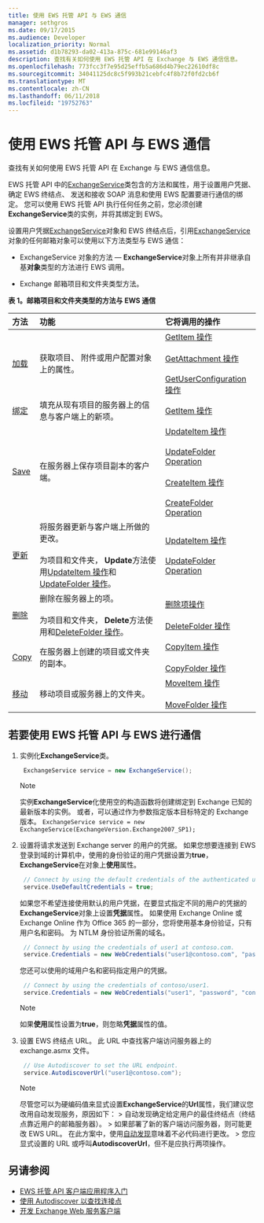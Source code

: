 ```yaml
---
title: 使用 EWS 托管 API 与 EWS 通信
manager: sethgros
ms.date: 09/17/2015
ms.audience: Developer
localization_priority: Normal
ms.assetid: d1b78293-da02-413a-875c-681e99146af3
description: 查找有关如何使用 EWS 托管 API 在 Exchange 与 EWS 通信信息。
ms.openlocfilehash: 773fcc3f7e95d25effb5a686d4b79ec22610df8c
ms.sourcegitcommit: 34041125dc8c5f993b21cebfc4f8b72f0fd2cb6f
ms.translationtype: MT
ms.contentlocale: zh-CN
ms.lasthandoff: 06/11/2018
ms.locfileid: "19752763"
---
```

# <a name="communicate-with-ews-by-using-the-ews-managed-api"></a>使用 EWS 托管 API 与 EWS 通信

查找有关如何使用 EWS 托管 API 在 Exchange 与 EWS 通信信息。
  
EWS 托管 API 中的[ExchangeService](http://msdn.microsoft.com/en-us/library/microsoft.exchange.webservices.data.exchangeservice%28v=exchg.80%29.aspx)类包含的方法和属性，用于设置用户凭据、 确定 EWS 终结点、 发送和接收 SOAP 消息和使用 EWS 配置要进行通信的绑定。 您可以使用 EWS 托管 API 执行任何任务之前，您必须创建**ExchangeService**类的实例，并将其绑定到 EWS。 
  
设置用户凭据[ExchangeService](https://msdn.microsoft.com/library/Microsoft.Exchange.WebServices.Data.ExchangeService.aspx)对象和 EWS 终结点后，引用[ExchangeService](https://msdn.microsoft.com/library/Microsoft.Exchange.WebServices.Data.ExchangeService.aspx)对象的任何邮箱对象可以使用以下方法类型与 EWS 通信： 
  
- ExchangeService 对象的方法 — **ExchangeService**对象上所有并非继承自基**对象**类型的方法进行 EWS 调用。 
    
- Exchange 邮箱项目和文件夹类型方法。
    
**表 1。邮箱项目和文件夹类型的方法与 EWS 通信**

|方法|功能|它将调用的操作|
|:-----|:-----|:-----|
|[加载](http://msdn.microsoft.com/en-us/library/microsoft.exchange.webservices.data.item.load%28v=exchg.80%29.aspx) <br/> |获取项目、 附件或用户配置对象上的属性。  <br/> |[GetItem 操作](http://msdn.microsoft.com/library/e3590b8b-c2a7-4dad-a014-6360197b68e4%28Office.15%29.aspx) <br/><br/> [GetAttachment 操作](http://msdn.microsoft.com/library/24d10a15-b942-415e-9024-a6375708f326%28Office.15%29.aspx) <br/><br/> [GetUserConfiguration 操作](http://msdn.microsoft.com/library/71d50e3c-92bd-435f-8118-b28bb85f8138%28Office.15%29.aspx) <br/> |
|[绑定](http://msdn.microsoft.com/en-us/library/microsoft.exchange.webservices.data.item.bind%28v=exchg.80%29.aspx) <br/> |填充从现有项目的服务器上的信息与客户端上的新项。  <br/> |[GetItem 操作](http://msdn.microsoft.com/library/e3590b8b-c2a7-4dad-a014-6360197b68e4%28Office.15%29.aspx) <br/> |
|[Save](http://msdn.microsoft.com/en-us/library/microsoft.exchange.webservices.data.item.save%28v=exchg.80%29.aspx) <br/> |在服务器上保存项目副本的客户端。  <br/> |[UpdateItem 操作](http://msdn.microsoft.com/library/5d027523-e0bc-4da2-b60b-0cb9fc1fdfe4%28Office.15%29.aspx) <br/><br/> [UpdateFolder Operation](http://msdn.microsoft.com/library/3494c996-b834-4813-b1ca-d99642d8b4e7%28Office.15%29.aspx) <br/><br/>[CreateItem 操作](http://msdn.microsoft.com/library/78a52120-f1d0-4ed7-8748-436e554f75b6%28Office.15%29.aspx) <br/><br/>[CreateFolder Operation](http://msdn.microsoft.com/library/6f6c334c-b190-4e55-8f0a-38f2a018d1b3%28Office.15%29.aspx) <br/> |
|[更新](http://msdn.microsoft.com/en-us/library/microsoft.exchange.webservices.data.item.update%28v=exchg.80%29.aspx) <br/> |将服务器更新与客户端上所做的更改。<br/><br/>为项目和文件夹， **Update**方法使用[UpdateItem 操作](http://msdn.microsoft.com/library/5d027523-e0bc-4da2-b60b-0cb9fc1fdfe4%28Office.15%29.aspx)和[UpdateFolder 操作](http://msdn.microsoft.com/library/3494c996-b834-4813-b1ca-d99642d8b4e7%28Office.15%29.aspx)。  <br/> |[UpdateItem 操作](http://msdn.microsoft.com/library/5d027523-e0bc-4da2-b60b-0cb9fc1fdfe4%28Office.15%29.aspx) <br/><br/>[UpdateFolder Operation](http://msdn.microsoft.com/library/3494c996-b834-4813-b1ca-d99642d8b4e7%28Office.15%29.aspx) <br/> |
|[删除](http://msdn.microsoft.com/en-us/library/microsoft.exchange.webservices.data.item.delete%28v=exchg.80%29.aspx) <br/> |删除在服务器上的项。<br/><br/>为项目和文件夹， **Delete**方法使用和[DeleteFolder 操作](http://msdn.microsoft.com/library/b0f92682-4895-4bcf-a4a1-e4c2e8403979%28Office.15%29.aspx)。  <br/> |[删除项操作](http://msdn.microsoft.com/library/3e26c416-fa12-476e-bfd2-5c1f4bb7b348%28Office.15%29.aspx) <br/><br/> [DeleteFolder 操作](http://msdn.microsoft.com/library/b0f92682-4895-4bcf-a4a1-e4c2e8403979%28Office.15%29.aspx) <br/> |
|[Copy](http://msdn.microsoft.com/en-us/library/microsoft.exchange.webservices.data.item.copy%28v=exchg.80%29.aspx) <br/> |在服务器上创建的项目或文件夹的副本。  <br/> |[CopyItem 操作](http://msdn.microsoft.com/library/bcc68f9e-d511-4c29-bba6-ed535524624a%28Office.15%29.aspx) <br/><br/> [CopyFolder 操作](http://msdn.microsoft.com/library/c7ea0d68-9793-4144-b378-d99536776db9%28Office.15%29.aspx) <br/> |
|[移动](http://msdn.microsoft.com/en-us/library/microsoft.exchange.webservices.data.item.move%28v=exchg.80%29.aspx) <br/> |移动项目或服务器上的文件夹。  <br/> |[MoveItem 操作](http://msdn.microsoft.com/library/dcf40fa7-7796-4a5c-bf5b-7a509a18d208%28Office.15%29.aspx) <br/><br/> [MoveFolder 操作](http://msdn.microsoft.com/library/c7233966-6c87-4a14-8156-b1610760176d%28Office.15%29.aspx) <br/> |
   
## <a name="to-use-the-ews-managed-api-to-communicate-with-ews"></a>若要使用 EWS 托管 API 与 EWS 进行通信

1. 实例化**ExchangeService**类。 
    
   ```csharp
    ExchangeService service = new ExchangeService();
   ```

   > [!NOTE]
   > 实例**ExchangeService**化使用空的构造函数将创建绑定到 Exchange 已知的最新版本的实例。 或者，可以通过作为参数指定版本目标特定的 Exchange 版本。 `ExchangeService service = new ExchangeService(ExchangeVersion.Exchange2007_SP1);`
  
2. 设置将请求发送到 Exchange server 的用户的凭据。 如果您想要连接到 EWS 登录到域的计算机中，使用的身份验证的用户凭据设置为**true**， **ExchangeService**在对象上**使用**属性。
    
   ```cs
    // Connect by using the default credentials of the authenticated user.
    service.UseDefaultCredentials = true;
   ```

   如果您不希望连接使用默认的用户凭据，在要显式指定不同的用户的凭据的**ExchangeService**对象上设置**凭据**属性。 如果使用 Exchange Online 或 Exchange Online 作为 Office 365 的一部分，您将使用基本身份验证，只有用户名和密码。 为 NTLM 身份验证所需的域名。 
    
   ```cs
    // Connect by using the credentials of user1 at contoso.com.
    service.Credentials = new WebCredentials("user1@contoso.com", "password");
   ```

   您还可以使用的域用户名和密码指定用户的凭据。
    
   ```cs
    // Connect by using the credentials of contoso/user1.
    service.Credentials = new WebCredentials("user1", "password", "contoso");
   ```

   > [!NOTE]
   > 如果**使用**属性设置为**true**，则忽略**凭据**属性的值。 
  
3. 设置 EWS 终结点 URL。 此 URL 中查找客户端访问服务器上的 exchange.asmx 文件。
    
   ```cs
    // Use Autodiscover to set the URL endpoint.
    service.AutodiscoverUrl("user1@contoso.com");
   ```

   > [!NOTE]
   >  尽管您可以为硬编码值来显式设置**ExchangeService**的**Url**属性，我们建议您改用自动发现服务，原因如下： > 自动发现确定给定用户的最佳终结点（终结点靠近用户的邮箱服务器）。 > 如果部署了新的客户端访问服务器，则可能更改 EWS URL。 在此方案中，使用[自动发现](autodiscover-for-exchange.md)意味着不必代码进行更改。 > 您应显式设置的 URL 或呼叫**AutodiscoverUrl**，但不是应执行两项操作。 
  
## <a name="see-also"></a>另请参阅

- [EWS 托管 API 客户端应用程序入门](get-started-with-ews-managed-api-client-applications.md) 
- [使用 Autodiscover 以查找连接点](how-to-use-autodiscover-to-find-connection-points.md)   
- [开发 Exchange Web 服务客户端](develop-web-service-clients-for-exchange.md)
    

